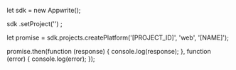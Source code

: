 let sdk = new Appwrite();

sdk
    .setProject('')
;

let promise = sdk.projects.createPlatform('[PROJECT_ID]', 'web', '[NAME]');

promise.then(function (response) {
    console.log(response);
}, function (error) {
    console.log(error);
});